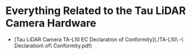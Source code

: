 # Everything Related to the Tau LiDAR Camera Hardware

* [Tau LiDAR Camera TA-L10 EC Declaration of Conformity](./TA-L10\ -\ Declaration\ of\ Conformity.pdf)
